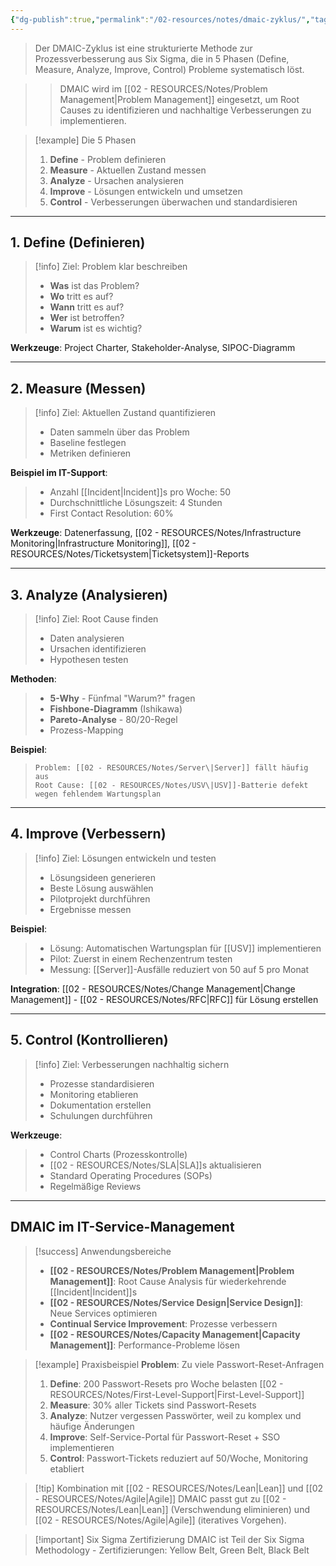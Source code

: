 ```yaml
---
{"dg-publish":true,"permalink":"/02-resources/notes/dmaic-zyklus/","tags":["projektmanagement/methodik","qualität","GFN/LF06"],"noteIcon":"","updated":"2025-10-24T13:01:49.866+02:00"}
---
```



>Der DMAIC-Zyklus ist eine strukturierte Methode zur Prozessverbesserung aus Six Sigma, die in 5 Phasen (Define, Measure, Analyze, Improve, Control) Probleme systematisch löst.

>>DMAIC wird im [[02 - RESOURCES/Notes/Problem Management\|Problem Management]] eingesetzt, um Root Causes zu identifizieren und nachhaltige Verbesserungen zu implementieren.

>[!example] Die 5 Phasen
>1. **Define** - Problem definieren
>2. **Measure** - Aktuellen Zustand messen
>3. **Analyze** - Ursachen analysieren
>4. **Improve** - Lösungen entwickeln und umsetzen
>5. **Control** - Verbesserungen überwachen und standardisieren

---

## 1. Define (Definieren)

>[!info] Ziel: Problem klar beschreiben
>- **Was** ist das Problem?
>- **Wo** tritt es auf?
>- **Wann** tritt es auf?
>- **Wer** ist betroffen?
>- **Warum** ist es wichtig?

**Werkzeuge**: Project Charter, Stakeholder-Analyse, SIPOC-Diagramm

---

## 2. Measure (Messen)

>[!info] Ziel: Aktuellen Zustand quantifizieren
>- Daten sammeln über das Problem
>- Baseline festlegen
>- Metriken definieren

**Beispiel im IT-Support**:
>- Anzahl [[Incident\|Incident]]s pro Woche: 50
>- Durchschnittliche Lösungszeit: 4 Stunden
>- First Contact Resolution: 60%

**Werkzeuge**: Datenerfassung, [[02 - RESOURCES/Notes/Infrastructure Monitoring\|Infrastructure Monitoring]], [[02 - RESOURCES/Notes/Ticketsystem\|Ticketsystem]]-Reports

---

## 3. Analyze (Analysieren)

>[!info] Ziel: Root Cause finden
>- Daten analysieren
>- Ursachen identifizieren
>- Hypothesen testen

**Methoden**:
>- **5-Why** - Fünfmal "Warum?" fragen
>- **Fishbone-Diagramm** (Ishikawa)
>- **Pareto-Analyse** - 80/20-Regel
>- Prozess-Mapping

**Beispiel**:
>```
>Problem: [[02 - RESOURCES/Notes/Server\|Server]] fällt häufig aus
>Root Cause: [[02 - RESOURCES/Notes/USV\|USV]]-Batterie defekt wegen fehlendem Wartungsplan
>```

---

## 4. Improve (Verbessern)

>[!info] Ziel: Lösungen entwickeln und testen
>- Lösungsideen generieren
>- Beste Lösung auswählen
>- Pilotprojekt durchführen
>- Ergebnisse messen

**Beispiel**:
>- Lösung: Automatischen Wartungsplan für [[USV]] implementieren
>- Pilot: Zuerst in einem Rechenzentrum testen
>- Messung: [[Server]]-Ausfälle reduziert von 50 auf 5 pro Monat

**Integration**: [[02 - RESOURCES/Notes/Change Management\|Change Management]] - [[02 - RESOURCES/Notes/RFC\|RFC]] für Lösung erstellen

---

## 5. Control (Kontrollieren)

>[!info] Ziel: Verbesserungen nachhaltig sichern
>- Prozesse standardisieren
>- Monitoring etablieren
>- Dokumentation erstellen
>- Schulungen durchführen

**Werkzeuge**:
>- Control Charts (Prozesskontrolle)
>- [[02 - RESOURCES/Notes/SLA\|SLA]]s aktualisieren
>- Standard Operating Procedures (SOPs)
>- Regelmäßige Reviews

---

## DMAIC im IT-Service-Management

>[!success] Anwendungsbereiche
>- **[[02 - RESOURCES/Notes/Problem Management\|Problem Management]]**: Root Cause Analysis für wiederkehrende [[Incident\|Incident]]s
>- **[[02 - RESOURCES/Notes/Service Design\|Service Design]]**: Neue Services optimieren
>- **Continual Service Improvement**: Prozesse verbessern
>- **[[02 - RESOURCES/Notes/Capacity Management\|Capacity Management]]**: Performance-Probleme lösen

>[!example] Praxisbeispiel
>**Problem**: Zu viele Passwort-Reset-Anfragen
>
>1. **Define**: 200 Passwort-Resets pro Woche belasten [[02 - RESOURCES/Notes/First-Level-Support\|First-Level-Support]]
>2. **Measure**: 30% aller Tickets sind Passwort-Resets
>3. **Analyze**: Nutzer vergessen Passwörter, weil zu komplex und häufige Änderungen
>4. **Improve**: Self-Service-Portal für Passwort-Reset + SSO implementieren
>5. **Control**: Passwort-Tickets reduziert auf 50/Woche, Monitoring etabliert

>[!tip] Kombination mit [[02 - RESOURCES/Notes/Lean\|Lean]] und [[02 - RESOURCES/Notes/Agile\|Agile]]
>DMAIC passt gut zu [[02 - RESOURCES/Notes/Lean\|Lean]] (Verschwendung eliminieren) und [[02 - RESOURCES/Notes/Agile\|Agile]] (iteratives Vorgehen).

>[!important] Six Sigma Zertifizierung
>DMAIC ist Teil der Six Sigma Methodology - Zertifizierungen: Yellow Belt, Green Belt, Black Belt
